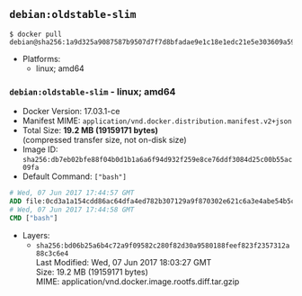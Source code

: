 ## `debian:oldstable-slim`

```console
$ docker pull debian@sha256:1a9d325a9087587b9507d7f7d8bfadae9e1c18e1edc21e5e303609a59961b9da
```

-	Platforms:
	-	linux; amd64

### `debian:oldstable-slim` - linux; amd64

-	Docker Version: 17.03.1-ce
-	Manifest MIME: `application/vnd.docker.distribution.manifest.v2+json`
-	Total Size: **19.2 MB (19159171 bytes)**  
	(compressed transfer size, not on-disk size)
-	Image ID: `sha256:db7eb02bfe88f04b0d1b1a6a6f94d932f259e8ce76ddf3084d25c00b55ac09fa`
-	Default Command: `["bash"]`

```dockerfile
# Wed, 07 Jun 2017 17:44:57 GMT
ADD file:0cd3a1a154cdd86ac64dfa4ed782b307129a9f870302e621c6a3e4abe54b5ca0 in / 
# Wed, 07 Jun 2017 17:44:58 GMT
CMD ["bash"]
```

-	Layers:
	-	`sha256:bd06b25a6b4c72a9f09582c280f82d30a9580188feef823f2357312a88c3c6e4`  
		Last Modified: Wed, 07 Jun 2017 18:03:27 GMT  
		Size: 19.2 MB (19159171 bytes)  
		MIME: application/vnd.docker.image.rootfs.diff.tar.gzip
